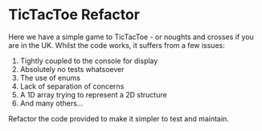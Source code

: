 # TicTacToe Refactor

Here we have a simple game to TicTacToe - or noughts and crosses if you are in the UK. Whilst the code works, it suffers from a few issues:

1. Tightly coupled to the console for display
2. Absolutely no tests whatsoever
3. The use of enums
4. Lack of separation of concerns
5. A 1D array trying to represent a 2D structure
6. And many others...

Refactor the code provided to make it simpler to test and maintain.
